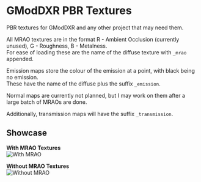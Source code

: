# GModDXR PBR Textures  
PBR textures for GModDXR and any other project that may need them.  

All MRAO textures are in the format R - Ambient Occlusion (currently unused), G - Roughness, B - Metalness.  
For ease of loading these are the name of the diffuse texture with `_mrao` appended.  

Emission maps store the colour of the emission at a point, with black being no emission.  
These have the name of the diffuse plus the suffix `_emission`.  

Normal maps are currently not planned, but I may work on them after a large batch of MRAOs are done.  

Additionally, transmission maps will have the suffix `_transmission`.  

## Showcase  
**With MRAO Textures**  
![With MRAO](https://github.com/Derpius/gmod-dxr-pbr/blob/master/Screenshots/example%20with.png?raw=true)  

**Without MRAO Textures**  
![Without MRAO](https://github.com/Derpius/gmod-dxr-pbr/blob/master/Screenshots/example%20without.png?raw=true)  
